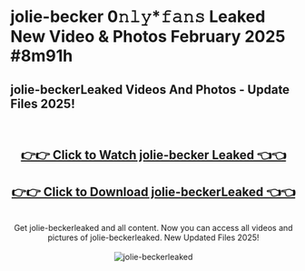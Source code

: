 # jolie-becker 0𝚗𝚕𝚢*𝚏𝚊𝚗𝚜 Leaked New Video & Photos February 2025 #8m91h

<h2>jolie-beckerLeaked Videos And Photos - Update Files 2025!</h2>
<br>
<div align="center">
<h2><a href="https://mediaupload.pro?title=jolie-becker&ref=11F" rel="nofollow">👉👉 Click to Watch jolie-becker Leaked 👈👈</a></h2>
<h2><a href="https://mediaupload.pro?title=jolie-becker&ref=11F" rel="nofollow">👉👉 Click to Download jolie-beckerLeaked 👈👈</a></h2>
<br>
Get jolie-beckerleaked and all content. Now you can access all videos and pictures of jolie-beckerleaked. New Updated Files 2025!
<br>
<br>
<a href="https://mediaupload.pro?title=jolie-becker&ref=11F" rel="nofollow" data-target="animated-image.originalLink"><img src="https://i.ibb.co/Gkj2r4b/banner.png" alt="jolie-beckerleaked" style="max-width: 100%; display: inline-block;" data-target="animated-image.originalImage"></a>
</div>
<br>

